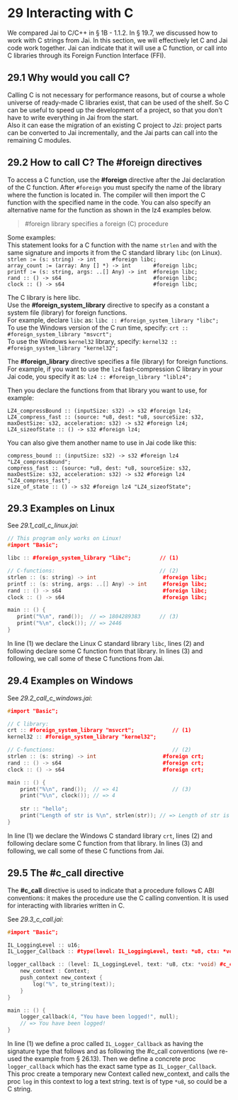 # 29 Interacting with C

We compared Jai to C/C++ in § 1B - 1.1.2. In § 19.7, we discussed how to work with C strings from Jai.
In this section, we will effectively let C and Jai code work together. Jai can indicate that it will use a C function, or call into C libraries through its Foreign Function Interface (FFI).

## 29.1 Why would you call C?
Calling C is not necessary for performance reasons, but of course a whole universe of ready-made C libraries exist, that can be used of the shelf. So C can be useful to speed up the development of a project, so that you don't have to write everything in Jai from the start.  
Also it can ease the migration of an existing C project to Jzi: project parts can be converted to Jai incrementally, and the Jai parts can call into the remaining C modules.

## 29.2 How to call C? The #foreign directives
To access a C function, use the **#foreign**  directive after the Jai declaration of the C function. After `#foreign` you must specify the name of the library where the function is located in. The compiler will then import the C function with the specified name in the code. You can also specify an alternative name for the function as shown in the lz4 examples below.

> #foreign	library	specifies a foreign (C) procedure 

Some examples:	
This statement looks for a C function with the name `strlen` and with the same signature and imports it from the C standard library `libc` (on Linux).  
`strlen := (s: string) -> int     #foreign libc;`  
`array_count := (array: Any [] *) -> int       #foreign libc;`  
`printf := (s: string, args: ..[] Any) -> int  #foreign libc;`  
`rand :: () -> s64                             #foreign libc;`  
`clock :: () -> s64                            #foreign libc;`  	

The C library is here libc.  
Use the **#foreign_system_library** directive to specify as a constant a system file (library) for foreign functions.  
For example, declare `libc` as: `libc :: #foreign_system_library "libc";`  
To use the Windows version of the C run time, specify:  `crt :: #foreign_system_library "msvcrt";`  
To use the Windows `kernel32` library, specify:         `kernel32 :: #foreign_system_library "kernel32";`  

The **#foreign_library** directive specifies a file (library) for foreign functions. For example, if you want to use the `lz4` fast-compression C library in your Jai code, you specify it as:
`lz4 :: #foreign_library "liblz4";`

Then you declare the functions from that library you want to use, for example:
```
LZ4_compressBound :: (inputSize: s32) -> s32 #foreign lz4;
LZ4_compress_fast :: (source: *u8, dest: *u8, sourceSize: s32, maxDestSize: s32, acceleration: s32) -> s32 #foreign lz4;
LZ4_sizeofState :: () -> s32 #foreign lz4;
```

You can also give them another name to use in Jai code like this:
```
compress_bound :: (inputSize: s32) -> s32 #foreign lz4 "LZ4_compressBound";
compress_fast :: (source: *u8, dest: *u8, sourceSize: s32, maxDestSize: s32, acceleration: s32) -> s32 #foreign lz4 "LZ4_compress_fast";
size_of_state :: () -> s32 #foreign lz4 "LZ4_sizeofState";
```

## 29.3 Examples on Linux 
See *29.1_call_c_linux.jai*:
```c++
// This program only works on Linux!
#import "Basic";

libc :: #foreign_system_library "libc";         // (1)

// C-functions:                                 // (2)
strlen :: (s: string) -> int                     #foreign libc;
printf :: (s: string, args: ..[] Any) -> int     #foreign libc;
rand :: () -> s64                                #foreign libc;
clock :: () -> s64                               #foreign libc;

main :: () {
   print("%\n", rand());  // => 1804289383      // (3)
   print("%\n", clock()); // => 2446
}
```

In line (1) we declare the Linux C standard library `libc`, lines (2) and following declare some C function from that library. In lines (3) and following, we call some of these C functions from Jai.

## 29.4 Examples on Windows 
See *29.2_call_c_windows.jai*:
```c++
#import "Basic";

// C library:
crt :: #foreign_system_library "msvcrt";            // (1)
kernel32 :: #foreign_system_library "kernel32";

// C-functions:                                     // (2)
strlen :: (s: string) -> int                     #foreign crt;
rand :: () -> s64                                #foreign crt;
clock :: () -> s64                               #foreign crt;

main :: () {
    print("%\n", rand());  // => 41                 // (3)
    print("%\n", clock()); // => 4 
    
    str :: "hello";
    print("Length of str is %\n", strlen(str)); // => Length of str is 1 (??)
}
```

In line (1) we declare the Windows C standard library `crt`, lines (2) and following declare some C function from that library. In lines (3) and following, we call some of these C functions from Jai.

## 29.5 The #c_call directive 
The **#c_call** directive is used to indicate that a procedure follows C ABI conventions: it makes the procedure use the C calling convention. It is used for interacting with libraries written in C. 

See *29.3_c_call.jai*:
```c++
#import "Basic";

IL_LoggingLevel :: u16;
IL_Logger_Callback :: #type(level: IL_LoggingLevel, text: *u8, ctx: *void) -> void #c_call; // (1)

logger_callback :: (level: IL_LoggingLevel, text: *u8, ctx: *void) #c_call {  // (2)
    new_context : Context;
    push_context new_context {
        log("%", to_string(text));
    }
}

main :: () {
    logger_callback(4, "You have been logged!", null);
    // => You have been logged!
}
```

In line (1) we define a proc called `IL_Logger_Callback` as having the signature type that follows and as following the #c_call conventions (we re-used the example from § 26.13). Then we define a concrete proc `logger_callback` which has the exact same type as `IL_Logger_Callback`. This proc create a temporary new Context called new_context, and calls the proc `log` in this context to log a text string. text is of type `*u8`, so could be a C string.